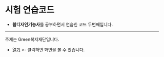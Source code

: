 # 시험 연습코드

- **웹디자인기능사**를 공부하면서 연습한 코드 두번째입니다.
___
주제는 Green복지재단입니다.
* [열기](https://web1html.github.io/web-design2/) <- 클릭하면 화면을 볼 수 있습니다.

